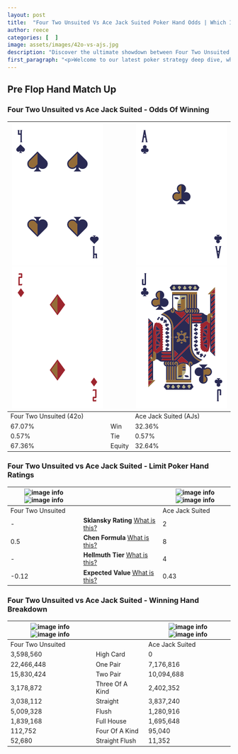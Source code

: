 ```yaml
---
layout: post
title:  "Four Two Unsuited Vs Ace Jack Suited Poker Hand Odds | Which Is The Better Hand In Poker? A Complete Guide"
author: reece
categories: [  ]
image: assets/images/42o-vs-ajs.jpg
description: "Discover the ultimate showdown between Four Two Unsuited and Ace Jack Suited in poker! Uncover the odds, strategies, and scenarios where one hand triumphs over the other. Get ready to up your poker game with this thrilling analysis."
first_paragraph: "<p>Welcome to our latest poker strategy deep dive, where we're pitting two distinct hands against each other in a high-stakes showdown: Four Two Unsuited vs Ace Jack Suited.</p><p>In the dynamic world of poker, every decision counts, and knowing which hand holds the upper hand is key to your success at the table.</p><p>In this article, we'll dissect these two hands, explore the scenarios where one dominates the other, and equip you with the knowledge to make strategic choices that can tip the odds in your favor.</p><p>Get ready to unravel the intriguing dynamics of these poker hands and elevate your game to new heights.</p>"
---
```




[comment]: # (sp0)

## Pre Flop Hand Match Up

<div class="table hand-ratings" markdown="1"> 



### Four Two Unsuited vs Ace Jack Suited - Odds Of Winning


    
| ![image info](assets/images/hand1/4.png) ![image info](assets/images/hand1/2o.png) |  | ![image info](assets/images/hand2/a.png) ![image info](assets/images/hand2/j.png) |
| -------- | -------- | -------- |
| Four Two Unsuited (42o) |  | Ace Jack Suited (AJs) |
| 67.07% | Win | 32.36% |
| 0.57% | Tie | 0.57% |
| 67.36% | Equity | 32.64% |




[comment]: # (sp1)



### Four Two Unsuited vs Ace Jack Suited - Limit Poker Hand Ratings


    
| ![image info](https://www.riverpairs.com/assets/images/hand1/4.png) ![image info](https://www.riverpairs.com/assets/images/hand1/2o.png) |  | ![image info](https://www.riverpairs.com/assets/images/hand2/a.png) ![image info](https://www.riverpairs.com/assets/images/hand2/j.png) |
| -------- | -------- | -------- |
| Four Two Unsuited |  | Ace Jack Suited |
| - | **Sklansky Rating** [What is this?](/sklansky-rating-explained) | 2 |
| 0.5 | **Chen Formula** [What is this?](/chen-formula-explained) | 8 |
| - | **Hellmuth Tier** [What is this?](/Hellmuth-tier-explained) | 4 |
| -0.12 | **Expected Value** [What is this?](/expected-value-explained) | 0.43 |




[comment]: # (sp2)



### Four Two Unsuited vs Ace Jack Suited - Winning Hand Breakdown


    
| ![image info](https://www.riverpairs.com/assets/images/hand1/4.png) ![image info](https://www.riverpairs.com/assets/images/hand1/2o.png) |  | ![image info](https://www.riverpairs.com/assets/images/hand2/a.png) ![image info](https://www.riverpairs.com/assets/images/hand2/j.png) |
| -------- | -------- | -------- |
| Four Two Unsuited |  | Ace Jack Suited |
| 3,598,560 | High Card | 0 |
| 22,466,448 | One Pair | 7,176,816 |
| 15,830,424 | Two Pair | 10,094,688 |
| 3,178,872 | Three Of A Kind | 2,402,352 |
| 3,038,112 | Straight | 3,837,240 |
| 5,009,328 | Flush | 1,280,916 |
| 1,839,168 | Full House | 1,695,648 |
| 112,752 | Four Of A Kind | 95,040 |
| 52,680 | Straight Flush | 11,352 |




[comment]: # (sp3)



</div>

[comment]: # (sp4)



[comment]: # (sp5)

